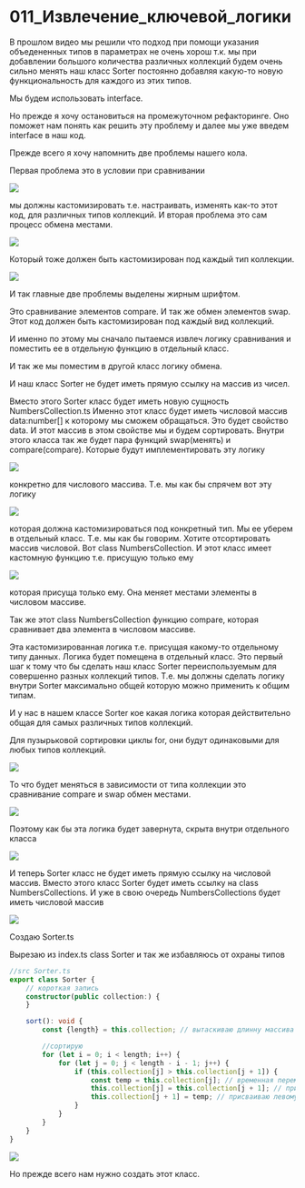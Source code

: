# 011_Извлечение_ключевой_логики

В прошлом видео мы решили что подход при помощи указания объедененных типов в параметрах не очень хорош т.к. мы при
добавлении большого количества различных коллекций будем очень сильно менять наш класс Sorter постоянно добавляя
какую-то новую функциональность для каждого из этих типов.

Мы будем использовать interface.

Но прежде я хочу остановиться на промежуточном рефакторинге. Оно поможет нам понять как решить эту проблему и далее мы
уже введем interface в наш код.

Прежде всего я хочу напомнить две проблемы нашего кола.

Первая проблема это в условии при сравнивании

![](img/001.jpg)

мы должны кастомизировать т.е. настраивать, изменять как-то этот код, для различных типов коллекций. И вторая проблема
это сам процесс обмена местами.

![](img/002.jpg)

Который тоже должен быть кастомизирован под каждый тип коллекции.

![](img/003.jpg)

И так главные две проблемы выделены жирным шрифтом.

Это сравнивание элементов compare. И так же обмен элементов swap. Этот код должен быть кастомизирован под каждый вид
коллекций.

И именно по этому мы сначало пытаемся извлеч логику сравнивания и поместить ее в отдельную функцию в отдельный класс.

И так же мы поместим в другой класс логику обмена.

И наш класс Sorter не будет иметь прямую ссылку на массив из чисел.

Вместо этого Sorter класс будет иметь новую сущность NumbersCollection.ts Именно этот класс будет иметь числовой массив
data:number[] к которому мы сможем обращаться. Это будет свойство data. И этот массив в этом свойстве мы и будем
сортировать. Внутри этого класса так же будет пара функций swap(менять) и compare(compare). Которые будут
имплементировать эту логику

![](img/004.jpg)

конкретно для числового массива. Т.е. мы как бы спрячем вот эту логику

![](img/005.jpg)

которая должна кастомизироваться под конкретный тип. Мы ее уберем в отдельный класс. Т.е. мы как бы говорим. Хотите
отсортировать массив числовой. Вот class NumbersCollection. И этот класс имеет кастомную функцию т.е. присущую только
ему

![](img/006.jpg)

которая присуща только ему. Она меняет местами элементы в числовом массиве.

Так же этот class NumbersCollection функцию compare, которая сравнивает два элемента в числовом массиве.

Эта кастомизированная логика т.е. присущая какому-то отдельному типу данных. Логика будет помещена в отдельный класс.
Это первый шаг к тому что бы сделать наш класс Sorter переиспользуемым для совершенно разных коллекций типов. Т.е. мы
должны сделать логику внутри Sorter максимально общей которую можно применить к общим типам.

И у нас в нашем классе Sorter кое какая логика которая действительно общая для самых различных типов коллекций.

Для пузырьковой сортировки циклы for, они будут одинаковыми для любых типов коллекций.

![](img/007.jpg)

То что будет меняться в зависимости от типа коллекции это сравнивание compare и swap обмен местами.

![](img/008.jpg)

Поэтому как бы эта логика будет завернута, скрыта внутри отдельного класса

![](img/009.jpg)

И теперь Sorter класс не будет иметь прямую ссылку на числовой массив. Вместо этого класс Sorter будет иметь ссылку на
class NumbersCollections. И уже в свою очередь NumbersCollections будет иметь числовой массив

![](img/010.jpg)

Создаю Sorter.ts

Вырезаю из index.ts class Sorter и так же избавляюсь от охраны типов

```ts
//src Sorter.ts
export class Sorter {
    // короткая запись
    constructor(public collection:) {
    }

    sort(): void {
        const {length} = this.collection; // вытаскиваю длинну массива из коллекции

        //сортирую
        for (let i = 0; i < length; i++) {
            for (let j = 0; j < length - i - 1; j++) {
                if (this.collection[j] > this.collection[j + 1]) {
                    const temp = this.collection[j]; // временная переменная
                    this.collection[j] = this.collection[j + 1]; // присваиваю значение правого элемента левому
                    this.collection[j + 1] = temp; // присваиваю левому элементу значение временной переменной
                }
            }
        }
    }
}

```

![](img/011.jpg)

Но прежде всего нам нужно создать этот класс.

